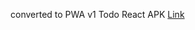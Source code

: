 converted to PWA v1 Todo React APK [Link](https://drive.google.com/drive/folders/1bl4e6mg2v8FKn_CPRTDHl7bN8VMUPArO?usp=sharing)

